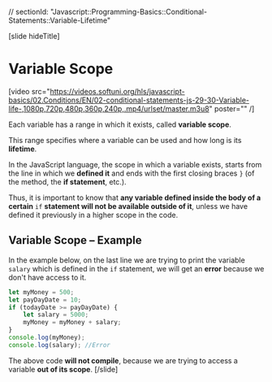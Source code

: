 // sectionId: "Javascript::Programming-Basics::Conditional-Statements::Variable-Lifetime"

[slide hideTitle]
# Variable Scope

[video src="https://videos.softuni.org/hls/javascript-basics/02.Conditions/EN/02-conditional-statements-js-29-30-Variable-life-,1080p,720p,480p,360p,240p,.mp4/urlset/master.m3u8" poster="" /]

Each variable has a range in which it exists, called **variable scope**. 

This range specifies where a variable can be used and how long is its **lifetime**. 

In the JavaScript language, the scope in which a variable exists, starts from the line in which we **defined it** and ends with the first closing braces `}` (of the method, the **if statement**, etc.).

Thus, it is important to know that **any variable defined inside the body of a certain** `if` **statement will not be available outside of it**, unless we have defined it previously in a higher scope in the code. 

## Variable Scope – Example
In the example below, on the last line we are trying to print the variable `salary` which is defined in the `if` statement, we will get an **error** because we don't have access to it.

```js
let myMoney = 500;
let payDayDate = 10;
if (todayDate >= payDayDate) {
    let salary = 5000;
    myMoney = myMoney + salary;
}
console.log(myMoney); 
console.log(salary); //Error
```

The above code **will not compile**, because we are trying to access a variable **out of its scope**.
[/slide]
